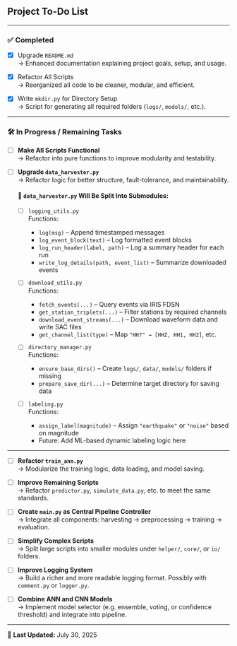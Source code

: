 ## Project To-Do List

---

### ✅ Completed

- [x] Upgrade `README.md`  
    → Enhanced documentation explaining project goals, setup, and usage.

- [x] Refactor All Scripts  
    → Reorganized all code to be cleaner, modular, and efficient.

- [x] Write `mkdir.py` for Directory Setup  
    → Script for generating all required folders (`logs/`, `models/`, etc.).

---

### 🛠️ In Progress / Remaining Tasks

- [ ] **Make All Scripts Functional**  
    → Refactor into pure functions to improve modularity and testability.

- [ ] **Upgrade `data_harvester.py`**  
    → Refactor logic for better structure, fault-tolerance, and maintainability.

    #### 🔧 `data_harvester.py` Will Be Split Into Submodules:

    - [ ] `logging_utils.py`  
        Functions:
        - `log(msg)` – Append timestamped messages  
        - `log_event_block(text)` – Log formatted event blocks  
        - `log_run_header(label, path)` – Log a summary header for each run  
        - `write_log_details(path, event_list)` – Summarize downloaded events  

    - [ ] `download_utils.py`  
        Functions:
        - `fetch_events(...)` – Query events via IRIS FDSN  
        - `get_station_triplets(...)` – Filter stations by required channels  
        - `download_event_streams(...)` – Download waveform data and write SAC files  
        - `get_channel_list(type)` – Map `"HH?" → [HHZ, HH1, HH2]`, etc.  

    - [ ] `directory_manager.py`  
        Functions:
        - `ensure_base_dirs()` – Create `logs/`, `data/`, `models/` folders if missing  
        - `prepare_save_dir(...)` – Determine target directory for saving data  

    - [ ] `labeling.py`  
        Functions:
        - `assign_label(magnitude)` – Assign `"earthquake"` or `"noise"` based on magnitude  
        - Future: Add ML-based dynamic labeling logic here  

---

- [ ] **Refactor `train_ann.py`**  
    → Modularize the training logic, data loading, and model saving.

- [ ] **Improve Remaining Scripts**  
    → Refactor `predictor.py`, `simulate_data.py`, etc. to meet the same standards.

- [ ] **Create `main.py` as Central Pipeline Controller**  
    → Integrate all components: harvesting → preprocessing → training → evaluation.

- [ ] **Simplify Complex Scripts**  
    → Split large scripts into smaller modules under `helper/`, `core/`, or `io/` folders.

- [ ] **Improve Logging System**  
    → Build a richer and more readable logging format. Possibly with `comment.py` or `logger.py`.

- [ ] **Combine ANN and CNN Models**  
    → Implement model selector (e.g. ensemble, voting, or confidence threshold) and integrate into pipeline.

---

📝 **Last Updated:** July 30, 2025

